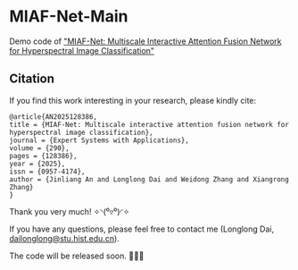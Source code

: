 # MIAF-Net-Main
Demo code of ["MIAF-Net: Multiscale Interactive Attention Fusion Network for Hyperspectral Image Classification"](https://www.sciencedirect.com/science/article/abs/pii/S0957417425020056)

## Citation
If you find this work interesting in your research, please kindly cite:
```
@article{AN2025128386,
title = {MIAF-Net: Multiscale interactive attention fusion network for hyperspectral image classification},
journal = {Expert Systems with Applications},
volume = {290},
pages = {128386},
year = {2025},
issn = {0957-4174},
author = {Jinliang An and Longlong Dai and Weidong Zhang and Xiangrong Zhang}
}

```
Thank you very much! ✧◝(⁰▿⁰)◜✧

If you have any questions, please feel free to contact me (Longlong Dai, dailonglong@stu.hist.edu.cn).

The code will be released soon. 🥳🥳🥳
